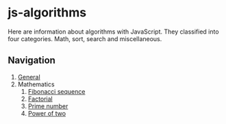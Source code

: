 # js-algorithms
Here are information about algorithms with JavaScript. They classified into four categories. Math, sort, search and miscellaneous.

## Navigation
1. [General](./src/general.md)
2. Mathematics
   1. [Fibonacci sequence](./src/mathematics/fibonacci-sequence/fibonacci-sequence.md)
   2. [Factorial](./src/mathematics/factorial/factorial.md)
   3. [Prime number](./src/mathematics/prime-number/prime-number.md)
   4. [Power of two](./src/mathematics/power-of-two/power-of-two.md)
